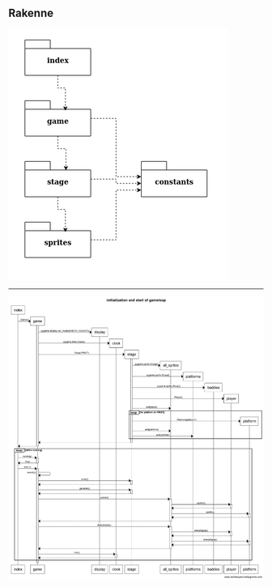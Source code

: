 ## Rakenne

![](/dokumentaatio/kuvat/structure.png)

--------------------------------------------------------------------------------------------------------------------

![](/dokumentaatio/kuvat/sequence.png)
